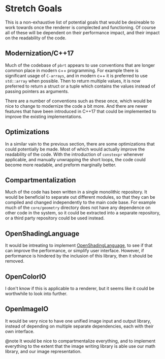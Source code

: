 # Stretch Goals

This is a non-exhaustive list of potential goals that would be desireable to
work towards once the renderer is complected and functioning. Of course all of
these will be dependent on their performance impact, and their impact on the
readability of the code.

## Modernization/C++17

Much of the codebase of ``pbrt`` appears to use conventions that are longer
common place in modern c++ programming. For example there is significant usage
of ``C-arrays``, and in modern c++ it is preferred to use ``std::array`` when
possible. Then to return multiple values, it is now preferred to return a struct
or a tuple which contains the values instead of passing pointers as arguments.

There are a number of conventions such as these once, which would be nice to
change to modernize the code a bit more. And there are newer features that have
been introduced in C++17 that could be implemented to improve the existing
implementations.

## Optimizations

In a similar vain to the previous section, there are some optimizations that
could potentially be made. Most of which would actually improve the readability
of the code. With the introduction of ``constexpr`` whenever applicable, and
manually unwrapping the short loops, the code could become more readable, and
preform marginally better.

## Compartmentalization

Much of the code has been written in a single monolithic repository. It would
be beneficial to separate out different modules, so that they can be compiled
and changed independently to the main code base. For example much of the
``core/geometry`` directory does not have any dependence on other code in the
system, so it could be extracted into a separate repository, or a third party
repository could be used instead.

## OpenShadingLanguage

It would be intreating to implement
[OpenShadingLanguage](https://github.com/imageworks/openshadinglanguage), to
see if that can improve the performance, or simplify user interface. However, if
performance is hindered by the inclusion of this library, then it should be
removed.

## OpenColorIO

I don't know if this is applicable to a renderer, but it seems like it could be
worthwhile to look into further.

## OpenImageIO

It would be very nice to have one unified image input and output library,
instead of depending on multiple separate dependencies, each with their own
interface.

@note It would be nice to compartmentalize everything, and to implement
everything to the extent that the image writing library is able use our math
library, and our image representation.
